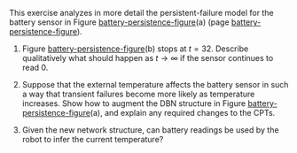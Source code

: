 

This exercise analyzes in more detail the
persistent-failure model for the battery sensor in
Figure <a class="insideBookFigRef" target="_blank" href="https://aimacode.github.io/figures/battery-persistence-figure.png">battery-persistence-figure</a>(a)
(page <a class="pageRef" title="" href="#">battery-persistence-figure</a>).<br>

1.  Figure <a class="insideBookFigRef" target="_blank" href="https://aimacode.github.io/figures/battery-persistence-figure.png">battery-persistence-figure</a>(b) stops at
    $t=32$. Describe qualitatively what should happen as
    $t\to\infty$ if the sensor continues to read 0.<br>

2.  Suppose that the external temperature affects the battery sensor in
    such a way that transient failures become more likely as
    temperature increases. Show how to augment the DBN structure in
    Figure <a class="insideBookFigRef" target="_blank" href="https://aimacode.github.io/figures/battery-persistence-figure.png">battery-persistence-figure</a>(a), and explain
    any required changes to the CPTs.<br>

3.  Given the new network structure, can battery readings be used by the
    robot to infer the current temperature?<br>
